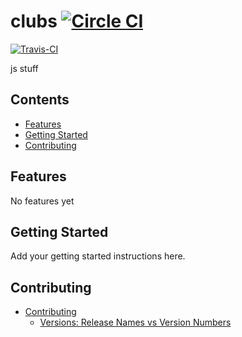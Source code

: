 # clubs [![Circle CI](https://circleci.com/gh/roobie/clubs/tree/master.svg?style=svg)](https://circleci.com/gh/roobie/clubs/tree/master)
[![Travis-CI](https://travis-ci.org/roobie/clubs.svg)](https://travis-ci.org/roobie/clubs)

js stuff

<!-- START doctoc generated TOC please keep comment here to allow auto update -->
<!-- DON'T EDIT THIS SECTION, INSTEAD RE-RUN doctoc TO UPDATE -->
## Contents

- [Features](#features)
- [Getting Started](#getting-started)
- [Contributing](#contributing)

<!-- END doctoc generated TOC please keep comment here to allow auto update -->

## Features

No features yet

## Getting Started

Add your getting started instructions here.

## Contributing

- [Contributing](docs/contributing/index.md)
  - [Versions: Release Names vs Version Numbers](docs/contributing/versions/index.md)
